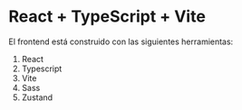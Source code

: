 # React + TypeScript + Vite

El frontend está construido con las siguientes herramientas:

1. React
2. Typescript
3. Vite
4. Sass
5. Zustand
